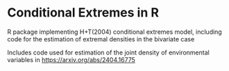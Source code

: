 # Conditional Extremes in R
R package implementing H+T(2004) conditional extremes model, including code for the estimation of extremal densities in the bivariate case

Includes code used for estimation of the joint density of environmental variables in https://arxiv.org/abs/2404.16775
